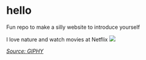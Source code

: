 # hello
Fun repo to make a silly website to introduce yourself

I love nature and watch movies at Netflix
![](https://media.giphy.com/media/PCEbeozRqxFaU/giphy.gif)

*[Source: GIPHY](https://media.giphy.com/media/PCEbeozRqxFaU/giphy.gif)*
